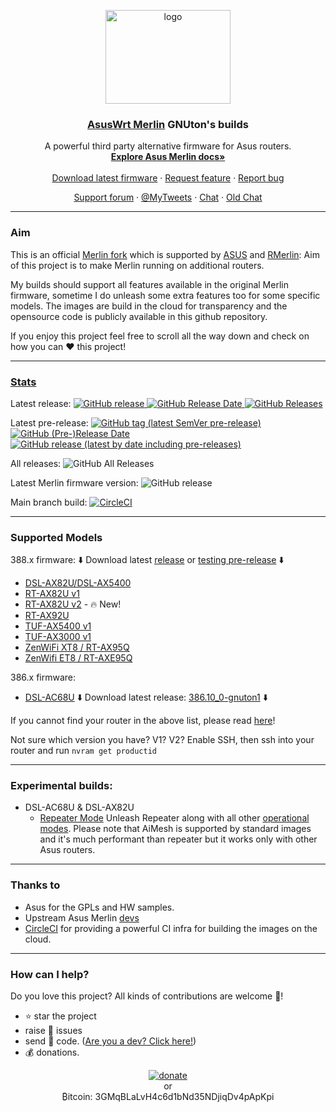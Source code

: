 <p align="center">
    <img src="http://nw-dlcdnet.asus.com/plugin/productIcons/DSL-AX82U.png" alt="logo" width="200" height="150">
</p>

<h3 align="center">
    <a href="https://github.com/RMerl/asuswrt-merlin/wiki/About-Asuswrt">AsusWrt Merlin</a> 
    GNUton's builds
</h3>

<p align="center">
  A powerful third party alternative firmware for Asus routers.
    
  <br>
  <a href="https://github.com/RMerl/asuswrt-merlin.ng/wiki/About-Asuswrt"><strong>Explore Asus Merlin docs»</strong></a>
  <br>
  <br>
  <a href="https://github.com/gnuton/asuswrt-merlin.ng/releases/latest">Download latest firmware</a>
  ·
  <a href="https://github.com/gnuton/asuswrt-merlin.ng/issues/new?assignees=&labels=enhancement&template=feature_request.md">Request feature</a>
  ·
  <a href="https://github.com/gnuton/asuswrt-merlin.ng/issues/new?assignees=&labels=bug&template=bug_report.md">Report bug</a>
</p>
<p align="center">
  <a href="https://www.snbforums.com/threads/gnutons-merlin-builds-for-dsl-router-386-1_2-released.70980/">Support forum</a>
  ·
  <a href="https://twitter.com/gnuton">@MyTweets</a>
  ·  
  <a href="https://discord.com/channels/1155054060848807976">Chat</a>  
  ·  
  <a href="https://gitter.im/asuswrt/merlin-dsl">Old Chat</a>
</p>

---------------------
### Aim

This is an official [Merlin fork](https://github.com/RMerl/asuswrt-merlin) which is supported by [ASUS](https://twitter.com/ASUS) and [RMerlin](https://twitter.com/RMerlinDev?ref_src=twsrc%5Egoogle%7Ctwcamp%5Eserp%7Ctwgr%5Eauthor): Aim of this project is to make Merlin running on additional routers.

My builds should support all features available in the original Merlin firmware, sometime I do unleash some extra features too for some specific models. The images are build in the cloud for transparency and the opensource code is publicly available in this github repository.

If you enjoy this project feel free to scroll all the way down and check on how you can ❤️ this project! 

---------------------

### [Stats](https://somsubhra.github.io/github-release-stats/?username=gnuton&repository=asuswrt-merlin.ng)
Latest release:
[
![GitHub release](https://img.shields.io/github/release/gnuton/asuswrt-merlin.ng.svg)
![GitHub Release Date](https://img.shields.io/github/release-date/gnuton/asuswrt-merlin.ng.svg)
![GitHub Releases](https://img.shields.io/github/downloads/gnuton/asuswrt-merlin.ng/latest/total.svg)
](https://github.com/gnuton/asuswrt-merlin.ng/releases/latest)

Latest pre-release:
[
![GitHub tag (latest SemVer pre-release)](https://img.shields.io/github/v/release/gnuton/asuswrt-merlin.ng?include_prereleases&label=pre-release)
![GitHub (Pre-)Release Date](https://img.shields.io/github/release-date-pre/gnuton/asuswrt-merlin.ng)
![GitHub release (latest by date including pre-releases)](https://img.shields.io/github/downloads-pre/gnuton/asuswrt-merlin.ng/latest/total)
](https://github.com/gnuton/asuswrt-merlin.ng/releases/)

All releases:
![GitHub All Releases](https://img.shields.io/github/downloads/gnuton/asuswrt-merlin.ng/total.svg)

Latest Merlin firmware version: ![GitHub release](https://img.shields.io/github/tag/RMerl/asuswrt-merlin.ng.svg)

Main branch build: [![CircleCI](https://circleci.com/gh/gnuton/asuswrt-merlin.ng/tree/gnuton-master.svg?style=svg)](https://circleci.com/gh/gnuton/asuswrt-merlin.ng/tree/gnuton-master)

---------------------

### Supported Models

388.x firmware: ⬇️ Download latest [release](https://github.com/gnuton/asuswrt-merlin.ng/releases/latest) or [testing pre-release](https://github.com/gnuton/asuswrt-merlin.ng/releases/) ⬇️
* [DSL-AX82U/DSL-AX5400](https://www.asus.com/Networking-IoT-Servers/WiFi-6/All-series/DSL-AX82U/)
* [RT-AX82U v1](https://www.asus.com/Networking-IoT-Servers/WiFi-6/All-series/RT-AX82U/)
* [RT-AX82U v2](https://www.asus.com/Networking-IoT-Servers/WiFi-6/All-series/RT-AX82U/) - 🔥 New!
* [RT-AX92U](https://www.asus.com/Networking-IoT-Servers/WiFi-Routers/ASUS-Gaming-Routers/RT-AX92U/)
* [TUF-AX5400 v1](https://www.asus.com/Networking-IoT-Servers/WiFi-Routers/ASUS-Gaming-Routers/TUF-Gaming-AX5400/) 
* [TUF-AX3000 v1](https://www.asus.com/Networking-IoT-Servers/WiFi-Routers/ASUS-Gaming-Routers/TUF-Gaming-AX3000/)
* [ZenWiFi XT8 / RT-AX95Q](https://www.asus.com/Networking-IoT-Servers/Whole-Home-Mesh-WiFi-System/ZenWiFi-WiFi-Systems/ASUS-ZenWiFi-AX-XT8/) 
* [ZenWifi ET8 / RT-AXE95Q](https://www.asus.com/networking-iot-servers/whole-home-mesh-wifi-system/zenwifi-wifi-systems/asus-zenwifi-et8/) 

386.x firmware:
* [DSL-AC68U](https://www.asus.com/Networking-IoT-Servers/Modem-Routers/All-series/DSLAC68U/) ⬇️ Download latest release: [386.10_0-gnuton1](https://github.com/gnuton/asuswrt-merlin.ng/releases/download/388.2_2_0-gnuton1/DSL-AC68U_386.10_0-gnuton1_DSL_1.0.5.3.trx) ⬇️

If you cannot find your router in the above list, please read [here](https://github.com/gnuton/asuswrt-merlin.ng/issues/140)!

Not sure which version you have? V1? V2? Enable SSH, then ssh into your router and run ```nvram get productid```

---------------------

### Experimental builds:
* DSL-AC68U & DSL-AX82U
  * [Repeater Mode](https://github.com/gnuton/asuswrt-merlin.ng/releases/tag/gnuton-snapshot-feature-repeater) Unleash  Repeater along with all other [operational modes](https://www.asus.com/support/FAQ/1015007/). Please note that AiMesh is supported by standard images and it's much performant than repeater but it works only with other Asus routers.
  
---------------------
### Thanks to
- Asus for the GPLs and HW samples.
- Upstream Asus Merlin [devs](https://github.com/RMerl/asuswrt-merlin.ng/graphs/contributors)
- [CircleCI](https://circleci.com/) for providing a powerful CI infra for building the images on the cloud. 

---------------------
### How can I help?
Do you love this project? All kinds of contributions are welcome 🙌!
 * ⭐️ star the project
 * raise 🐞 issues 
 * send 🙇 code. ([Are you a dev? Click here!](https://github.com/gnuton/asuswrt-merlin.ng/blob/master/DEV.md))
 * 💰 donations.

<p align="center">
  <a href="https://www.paypal.me/gnuton"><img src="donate.png" alt="donate" /></a>
  <br/>  
  or 
  <br/>
  ₿itcoin: 3GMqBLaLvH4c6d1bNd35NDjiqDv4pApKpi
</p>
